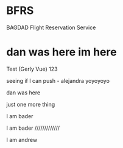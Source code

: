 # BFRS
BAGDAD Flight Reservation Service


dan was here
im here
=======
Test (Gerly Vue)
123

seeing if I can push - alejandra
yoyoyoyo

dan was here

just one more thing



I am bader

I am bader /////////////

I am andrew

